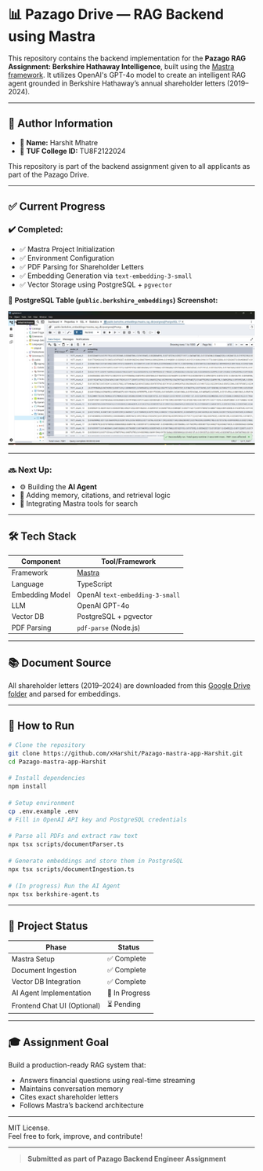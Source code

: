 # 📊 Pazago Drive — RAG Backend using Mastra

This repository contains the backend implementation for the **Pazago RAG Assignment: Berkshire Hathaway Intelligence**, built using the [Mastra framework](https://docs.mastra.ai/). It utilizes OpenAI's GPT-4o model to create an intelligent RAG agent grounded in Berkshire Hathaway’s annual shareholder letters (2019–2024).

---

## 🙋 Author Information

- 👤 **Name:** Harshit Mhatre  
- 🏫 **TUF College ID:** TU8F2122024  

This repository is part of the backend assignment given to all applicants as part of the Pazago Drive.

---

## ✅ Current Progress

### ✔️ Completed:
- ✅ Mastra Project Initialization
- ✅ Environment Configuration
- ✅ PDF Parsing for Shareholder Letters
- ✅ Embedding Generation via `text-embedding-3-small`
- ✅ Vector Storage using PostgreSQL + `pgvector`

📌 **PostgreSQL Table (`public.berkshire_embeddings`) Screenshot:**

![Embedding Table Screenshot](assets/data.jpeg)

---

### 🔜 Next Up:
- ⚙️ Building the **AI Agent**
- 💬 Adding memory, citations, and retrieval logic
- 🧠 Integrating Mastra tools for search

---

## 🛠️ Tech Stack

| Component         | Tool/Framework         |
|------------------|------------------------|
| Framework        | [Mastra](https://docs.mastra.ai) |
| Language         | TypeScript             |
| Embedding Model  | OpenAI `text-embedding-3-small` |
| LLM              | OpenAI GPT-4o          |
| Vector DB        | PostgreSQL + pgvector  |
| PDF Parsing      | `pdf-parse` (Node.js)  |

---

## 📚 Document Source

All shareholder letters (2019–2024) are downloaded from this [Google Drive folder](https://drive.google.com/drive/folders/1IdPSENw-efKI6S0QiMrSxk12YqxW3eRU) and parsed for embeddings.

---

## 🚀 How to Run

```bash
# Clone the repository
git clone https://github.com/xHarshit/Pazago-mastra-app-Harshit.git
cd Pazago-mastra-app-Harshit

# Install dependencies
npm install

# Setup environment
cp .env.example .env
# Fill in OpenAI API key and PostgreSQL credentials

# Parse all PDFs and extract raw text
npx tsx scripts/documentParser.ts

# Generate embeddings and store them in PostgreSQL
npx tsx scripts/documentIngestion.ts

# (In progress) Run the AI Agent
npx tsx berkshire-agent.ts
```

---

## 📌 Project Status

| Phase                          | Status         |
|-------------------------------|----------------|
| Mastra Setup                  | ✅ Complete     |
| Document Ingestion            | ✅ Complete     |
| Vector DB Integration         | ✅ Complete     |
| AI Agent Implementation       | 🔄 In Progress  |
| Frontend Chat UI (Optional)   | ⏳ Pending      |

---

## 🎓 Assignment Goal

Build a production-ready RAG system that:
- Answers financial questions using real-time streaming
- Maintains conversation memory
- Cites exact shareholder letters
- Follows Mastra’s backend architecture

---

MIT License.  
Feel free to fork, improve, and contribute!

---

> **Submitted as part of Pazago Backend Engineer Assignment**
